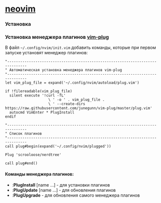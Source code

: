 # [neovim](https://neovim.io/)

### Установка

### Установка менеджера плагинов [vim-plug](https://github.com/junegunn/vim-plug)

В файл `~/.config/nvim/init.vim` добавить команды, которые при первом запуске установят менеджер плагинов:

```vim
"-------------------------------------------------------------------------------
" Автоматическая установка менеджера плагинов vim-plug
"-------------------------------------------------------------------------------
let vim_plug_file = expand('~/.config/nvim/autoload/plug.vim')

if !filereadable(vim_plug_file)
  silent execute '!curl -fL'
                    \ ' -o ' . vim_plug_file .
                    \ ' --create-dirs https://raw.githubusercontent.com/junegunn/vim-plug/master/plug.vim'
  autocmd VimEnter * PlugInstall
endif

"-------------------------------------------------------------------------------
" Список плагинов
"-------------------------------------------------------------------------------
call plug#begin(expand('~/.config/nvim/plugged'))
    
Plug 'scrooloose/nerdtree'
    
call plug#end()
```

#### Команды менеджера плагинов:

* :**PlugInstall** [name ...] - для установки плагинов
* :**PlugUpdate** [name ...] - для обновления плагинов
* :**PlugUpgrade** - для обновления самого менеджера плагинов

